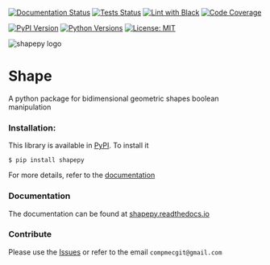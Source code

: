 [![Documentation Status][docs-img]][docs-url]
[![Tests Status][tests-img]][tests-url]
[![Lint with Black][format-img]][format-url]
[![Code Coverage][coverage-img]][coverage-url]

[![PyPI Version][pypi-img]][pypi-url]
[![Python Versions][pyversions-img]][pyversions-url]
[![License: MIT][license-img]][license-url]

![shapepy logo](docs/source/img/logo.png)

# Shape

A python package for bidimensional geometric shapes boolean manipulation


### Installation:

This library is available in [PyPI][pypi-url]. To install it

```
$ pip install shapepy
```

For more details, refer to the [documentation][docs-url]

### Documentation

The documentation can be found at [shapepy.readthedocs.io][docs-url]


### Contribute

Please use the [Issues][issues-url] or refer to the email ```compmecgit@gmail.com```

<!-- Badges: -->

[format-img]: https://github.com/compmec/shapepy/actions/workflows/format.yaml/badge.svg
[format-url]: https://github.com/compmec/shapepy/actions/workflows/format.yaml
[docs-img]: https://readthedocs.org/projects/shapepy/badge/?version=latest
[docs-url]: https://shapepy.readthedocs.io/en/latest/?badge=latest
[pypi-img]: https://img.shields.io/pypi/v/shapepy
[pypi-url]: https://pypi.org/project/shapepy/
[tests-img]: https://github.com/compmec/shapepy/actions/workflows/tests.yaml/badge.svg
[tests-url]: https://github.com/compmec/shapepy/actions/workflows/tests.yaml
[coverage-img]: https://codecov.io/gh/compmec/shapepy/branch/main/graph/badge.svg?token=vfGMPe9W3I
[coverage-url]: https://codecov.io/gh/compmec/shapepy
[pyversions-img]: https://img.shields.io/pypi/pyversions/shapepy.svg?style=flat-square
[pyversions-url]: https://pypi.org/project/shapepy/
[license-img]: https://img.shields.io/pypi/l/ansicolortags.svg
[license-url]: https://github.com/compmec/shapepy/blob/main/LICENSE.md
[pypi-url]: https://pypi.org/project/shapepy/
[issues-url]: https://github.com/compmec/shapepy/issues

